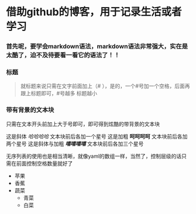 # 借助github的博客，用于记录生活或者学习

### 首先呢，要学会markdown语法，markdown语法非常强大，实在是太酷了，迫不及待要看一看它的语法了！！

### 标题
>就标题来说只需在文字前面加上（# ），是的，一个#号加一个空格，后面再跟上标题即可，#号越多 标题越小

### 带有背景的文本块
只需在文本开头前加上大于号即可，即可得到炫酷的带背景的文本块

这是斜体 *哈哈哈哈*  文本块前后各加一个星号
这是加粗 **呵呵呵呵** 文本块前后各加两个星号
这是斜体与加粗 ***嘻嘻嘻嘻*** 文本块前后各加三个星号

无序列表的使用也是相当清晰，就像yaml的数组一样，当然了，控制层级的话只需在前面控制空格数量就好了
- 苹果
- 香蕉
- 蔬菜
  - 青菜
  - 白菜
